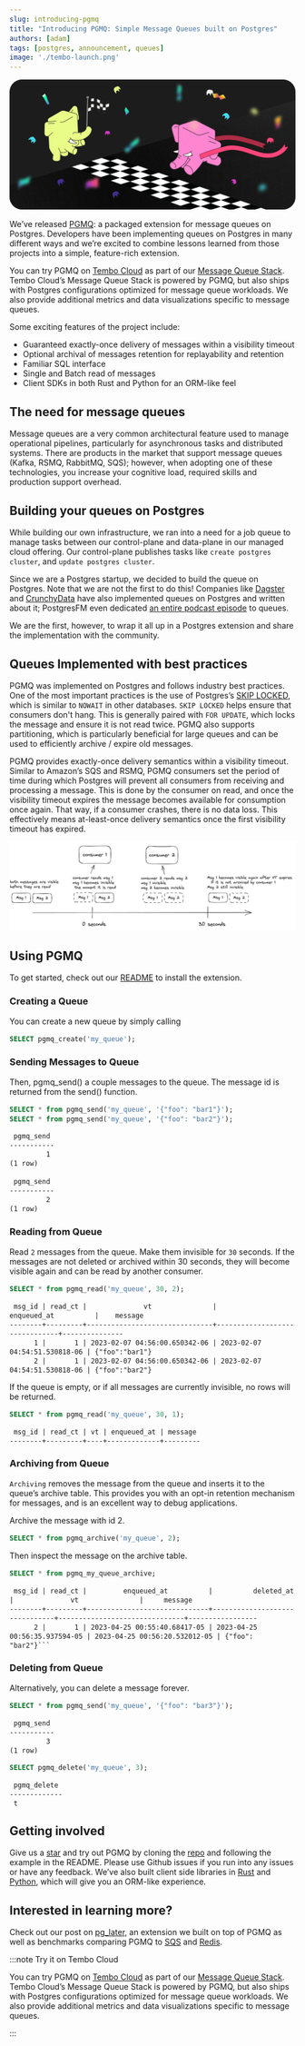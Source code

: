 ```yaml
---
slug: introducing-pgmq
title: "Introducing PGMQ: Simple Message Queues built on Postgres"
authors: [adam]
tags: [postgres, announcement, queues]
image: './tembo-launch.png'
---
```


![tembo brand](./tembo-launch.png)

We’ve released [PGMQ](https://github.com/tembo-io/pgmq): a packaged extension for message queues on Postgres. Developers have been implementing queues on Postgres in many different ways and we’re excited to combine lessons learned from those projects into a simple, feature-rich extension. 

You can try PGMQ on [Tembo Cloud](https://tembo.io/) as part of our [Message Queue Stack](https://tembo.io/docs/stacks/message-queue). Tembo Cloud’s Message Queue Stack is powered by PGMQ, but also ships with Postgres configurations optimized for message queue workloads. We also provide additional metrics and data visualizations specific to message queues.

Some exciting features of the project include:

* Guaranteed exactly-once delivery of messages within a visibility timeout
* Optional archival of messages retention for replayability and retention
* Familiar SQL interface
* Single and Batch read of messages
* Client SDKs in both Rust and Python for an ORM-like feel

## The need for message queues

Message queues are a very common architectural feature used to manage operational pipelines, particularly for asynchronous tasks and distributed systems. There are products in the market that support message queues (Kafka, RSMQ, RabbitMQ, SQS); however, when adopting one of these technologies, you increase your cognitive load, required skills and production support overhead.

## Building your queues on Postgres

While building our own infrastructure, we ran into a need for a job queue to manage tasks between our control-plane and data-plane in our managed cloud offering. Our control-plane publishes tasks like `create postgres cluster`, and `update postgres cluster`. 

Since we are a Postgres startup, we decided to build the queue on Postgres. Note that we are not the first to do this! Companies like [Dagster](https://dagster.io/blog/skip-kafka-use-postgres-message-queue) and [CrunchyData](https://www.crunchydata.com/blog/message-queuing-using-native-postgresql) have also implemented queues on Postgres and written about it; PostgresFM even dedicated [an entire podcast episode](https://postgres.fm/episodes/queues-in-postgres) to queues.

We are the first, however, to wrap it all up in a Postgres extension and share the implementation with the community.

## Queues Implemented with best practices

PGMQ was implemented on Postgres and follows industry best practices. One of the most important practices is the use of Postgres’s [SKIP LOCKED](https://www.2ndquadrant.com/en/blog/what-is-select-skip-locked-for-in-postgresql-9-5/), which is similar to `NOWAIT` in other databases. `SKIP LOCKED` helps ensure that consumers don't hang. This is generally paired with `FOR UPDATE`, which locks the message and ensure it is not read twice. PGMQ also supports partitioning, which is particularly beneficial for large queues and can be used to efficiently archive / expire old messages.

PGMQ provides exactly-once delivery semantics within a visibility timeout. Similar to Amazon’s SQS and RSMQ, PGMQ consumers set the period of time during which Postgres will prevent all consumers from receiving and processing a message. This is done by the consumer on read, and once the visibility timeout expires the message becomes available for consumption once again. That way, if a consumer crashes, there is no data loss. This effectively means at-least-once delivery semantics once the first visibility timeout has expired.

![vt](vt.png "VisibilityTimeout")

## Using PGMQ

To get started, check out our [README](https://github.com/tembo-io/pgmq/blob/main/README.md#installation) to install the extension.


### Creating a Queue

You can create a new queue by simply calling

```sql
SELECT pgmq_create('my_queue');
```

### Sending Messages to Queue

Then, pgmq_send() a couple messages to the queue. The message id is returned from the send() function.

```sql
SELECT * from pgmq_send('my_queue', '{"foo": "bar1"}');
SELECT * from pgmq_send('my_queue', '{"foo": "bar2"}');
```

```text
 pgmq_send
-----------
         1
(1 row)

 pgmq_send
-----------
         2
(1 row)
```

### Reading from Queue

Read `2` messages from the queue. Make them invisible for `30` seconds. If the messages are not deleted or archived within 30 seconds, they will become visible again and can be read by another consumer.

```sql
SELECT * from pgmq_read('my_queue', 30, 2);
```

```text
 msg_id | read_ct |              vt               |          enqueued_at          |    message
--------+---------+-------------------------------+-------------------------------+---------------
      1 |       1 | 2023-02-07 04:56:00.650342-06 | 2023-02-07 04:54:51.530818-06 | {"foo":"bar1"}
      2 |       1 | 2023-02-07 04:56:00.650342-06 | 2023-02-07 04:54:51.530818-06 | {"foo":"bar2"}
```

If the queue is empty, or if all messages are currently invisible, no rows will be returned.

```sql
SELECT * from pgmq_read('my_queue', 30, 1);
```

```text
 msg_id | read_ct | vt | enqueued_at | message
--------+---------+----+-------------+---------
```

### Archiving from Queue

`Archiving` removes the message from the queue and inserts it to the queue’s archive table. This provides you with an opt-in retention mechanism for messages, and is an excellent way to debug applications.

Archive the message with id 2.

```sql
SELECT * from pgmq_archive('my_queue', 2);
```

Then inspect the message on the archive table.

```sql
SELECT * from pgmq_my_queue_archive;
```

```text
 msg_id | read_ct |         enqueued_at          |          deleted_at           |              vt               |     message     
--------+---------+------------------------------+-------------------------------+-------------------------------+-----------------
      2 |       1 | 2023-04-25 00:55:40.68417-05 | 2023-04-25 00:56:35.937594-05 | 2023-04-25 00:56:20.532012-05 | {"foo": "bar2"}```
```

### Deleting from Queue

Alternatively, you can delete a message forever.

```sql
SELECT * from pgmq_send('my_queue', '{"foo": "bar3"}');
```

```text
 pgmq_send
-----------
         3
(1 row)
```

```sql
SELECT pgmq_delete('my_queue', 3);
```

```text
 pgmq_delete
-------------
 t
 ```

## Getting involved

Give us a [star](https://github.com/tembo-io/pgmq) and try out PGMQ by cloning the [repo](https://github.com/tembo-io/pgmq) and following the example in the README. Please use Github issues if you run into any issues or have any feedback. We’ve also built client side libraries in [Rust](https://github.com/tembo-io/pgmq/tree/main/core) and [Python](https://github.com/tembo-io/pgmq/tree/main/tembo-pgmq-python), which will give you an ORM-like experience.

## Interested in learning more? 

Check out our post on [pg_later](https://github.com/tembo-io/pg_later), an extension we built on top of PGMQ as well as benchmarks comparing PGMQ to [SQS](https://aws.amazon.com/sqs/) and [Redis](https://redis.com/).

:::note Try it on Tembo Cloud

You can try PGMQ on [Tembo Cloud](https://tembo.io/) as part of our [Message Queue Stack](https://tembo.io/docs/stacks/message-queue). Tembo Cloud’s Message Queue Stack is powered by PGMQ, but also ships with Postgres configurations optimized for message queue workloads. We also provide additional metrics and data visualizations specific to message queues.

:::
